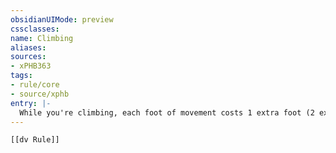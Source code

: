 ```yaml
---
obsidianUIMode: preview
cssclasses:
name: Climbing
aliases:
sources:
- xPHB363
tags:
- rule/core
- source/xphb
entry: |-
  While you're climbing, each foot of movement costs 1 extra foot (2 extra feet in [[difficult terrain]]). You ignore this extra cost if you have a [[Climb Speed]] and use it to climb. At the DM's option, climbing a slippery surface or one with few handholds might require a successful DC 15 Strength (Athletics) check.
---
```


```meta-bind-embed
[[dv Rule]]
```